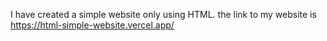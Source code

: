I have created a simple website only using HTML.
the link to my website is https://html-simple-website.vercel.app/

